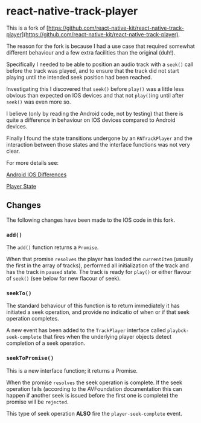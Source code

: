 
# react-native-track-player

This is a fork of [https://github.com/react-native-kit/react-native-track-player](https://github.com/react-native-kit/react-native-track-player).

The reason for the fork is because I had a use case that required somewhat different behaviour and a few extra facilities than the original (duh!).

Specifically I needed to be able to position an audio track with a `seek()` call before the track was played,
and to ensure that the track did not start playing until the intended seek position had been reached.

Investigating this I discovered that `seek()` before `play()` was a little less obvious than expected on IOS devices and that not `play()`ing until after `seek()` was even more so.

I believe (only by reading the Android code, not by testing) that there is quite a difference in behaviour on IOS devices compared to Android devices. 

Finally I found the state transitions undergone by an `RNTrackPlayer` and the interaction between those states and the interface functions was not very clear.

For more details see:

[Android IOS Differences](https://github.com/robertblackwell/react-native-track-player/wiki/android_ios_diffs)

[Player State](https://github.com/robertblackwell/react-native-track-player/wiki/player_state)

## Changes

The following changes have been made to the IOS code in this fork.

### `add()`

The `add()` function returns a `Promise`. 

When that promise `resolves` the player has loaded the `currentItem` (usually the first in the array of tracks), performed all initialization of the track and has the track in `paused` state. The track is ready for `play()` or either flavour of `seek()` (see below for new flacour of seek).

### `seekTo()`

The standard behaviour of this function is to return immediately it has initiated a seek operation, and provide no indicatio of when or if that seek operation completes.

A new event has been added to the `TrackPlayer` interface called `playbck-seek-complete` that fires when the underlying player objects detect completion of a seek operation.

### `seekToPromise()`

This is a new interface function; it returns a Promise.

When the promise `resolves` the seek operation is complete. If the seek operation fails (according to the AVFoundation documentation this can happen if another seek is issued before the first one is complete) the promise will be `rejected`.

This type of seek operation __ALSO__ fire the `player-seek-complete` event.
